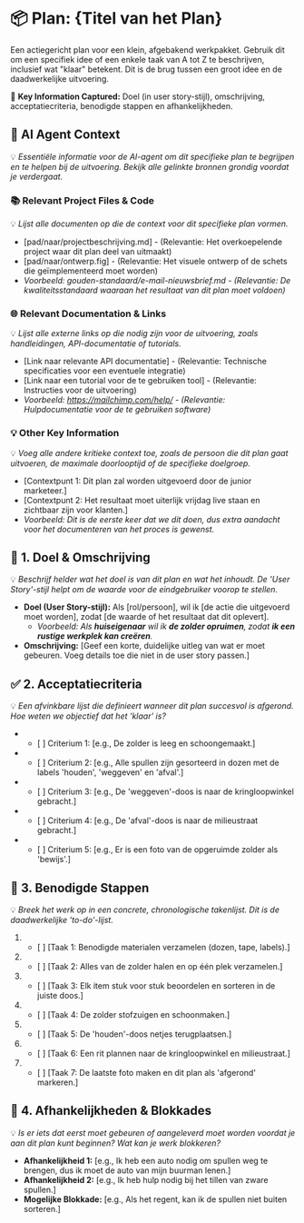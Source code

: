 # **📦 Plan: {Titel van het Plan}**

Een actiegericht plan voor een klein, afgebakend werkpakket. Gebruik dit om een specifiek idee of een enkele taak van A tot Z te beschrijven, inclusief wat "klaar" betekent. Dit is de brug tussen een groot idee en de daadwerkelijke uitvoering.

🔐 **Key Information Captured:** Doel (in user story-stijl), omschrijving, acceptatiecriteria, benodigde stappen en afhankelijkheden.

## **🤖 AI Agent Context**

💡 *Essentiële informatie voor de AI-agent om dit specifieke plan te begrijpen en te helpen bij de uitvoering. Bekijk alle gelinkte bronnen grondig voordat je verdergaat.*

### **📚 Relevant Project Files & Code**

💡 *Lijst alle documenten op die de context voor dit specifieke plan vormen.*

* \[pad/naar/projectbeschrijving.md\] \- (Relevantie: Het overkoepelende project waar dit plan deel van uitmaakt)
* \[pad/naar/ontwerp.fig\] \- (Relevantie: Het visuele ontwerp of de schets die geïmplementeerd moet worden)
* *Voorbeeld: gouden-standaard/e-mail-nieuwsbrief.md \- (Relevantie: De kwaliteitsstandaard waaraan het resultaat van dit plan moet voldoen)*

### **🌐 Relevant Documentation & Links**

💡 *Lijst alle externe links op die nodig zijn voor de uitvoering, zoals handleidingen, API-documentatie of tutorials.*

* \[Link naar relevante API documentatie\] \- (Relevantie: Technische specificaties voor een eventuele integratie)
* \[Link naar een tutorial voor de te gebruiken tool\] \- (Relevantie: Instructies voor de uitvoering)
* *Voorbeeld: https://mailchimp.com/help/ \- (Relevantie: Hulpdocumentatie voor de te gebruiken software)*

### **💡 Other Key Information**

💡 *Voeg alle andere kritieke context toe, zoals de persoon die dit plan gaat uitvoeren, de maximale doorlooptijd of de specifieke doelgroep.*

* \[Contextpunt 1: Dit plan zal worden uitgevoerd door de junior marketeer.\]
* \[Contextpunt 2: Het resultaat moet uiterlijk vrijdag live staan en zichtbaar zijn voor klanten.\]
* *Voorbeeld: Dit is de eerste keer dat we dit doen, dus extra aandacht voor het documenteren van het proces is gewenst.*

## **🎯 1\. Doel & Omschrijving**

💡 *Beschrijf helder wat het doel is van dit plan en wat het inhoudt. De 'User Story'-stijl helpt om de waarde voor de eindgebruiker voorop te stellen.*

* **Doel (User Story-stijl):** Als \[rol/persoon\], wil ik \[de actie die uitgevoerd moet worden\], zodat \[de waarde of het resultaat dat dit oplevert\].
    * *Voorbeeld: Als **huiseigenaar** wil ik **de zolder opruimen**, zodat **ik een rustige werkplek kan creëren**.*
* **Omschrijving:** \[Geef een korte, duidelijke uitleg van wat er moet gebeuren. Voeg details toe die niet in de user story passen.\]

## **✅ 2\. Acceptatiecriteria**

💡 *Een afvinkbare lijst die definieert wanneer dit plan succesvol is afgerond. Hoe weten we objectief dat het 'klaar' is?*

*
    * \[ \] Criterium 1: \[e.g., De zolder is leeg en schoongemaakt.\]
*
    * \[ \] Criterium 2: \[e.g., Alle spullen zijn gesorteerd in dozen met de labels 'houden', 'weggeven' en 'afval'.\]
*
    * \[ \] Criterium 3: \[e.g., De 'weggeven'-doos is naar de kringloopwinkel gebracht.\]
*
    * \[ \] Criterium 4: \[e.g., De 'afval'-doos is naar de milieustraat gebracht.\]
*
    * \[ \] Criterium 5: \[e.g., Er is een foto van de opgeruimde zolder als 'bewijs'.\]

## **👣 3\. Benodigde Stappen**

💡 *Breek het werk op in een concrete, chronologische takenlijst. Dit is de daadwerkelijke 'to-do'-lijst.*

1.
    * \[ \] \[Taak 1: Benodigde materialen verzamelen (dozen, tape, labels).\]
2.
    * \[ \] \[Taak 2: Alles van de zolder halen en op één plek verzamelen.\]
3.
    * \[ \] \[Taak 3: Elk item stuk voor stuk beoordelen en sorteren in de juiste doos.\]
4.
    * \[ \] \[Taak 4: De zolder stofzuigen en schoonmaken.\]
5.
    * \[ \] \[Taak 5: De 'houden'-doos netjes terugplaatsen.\]
6.
    * \[ \] \[Taak 6: Een rit plannen naar de kringloopwinkel en milieustraat.\]
7.
    * \[ \] \[Taak 7: De laatste foto maken en dit plan als 'afgerond' markeren.\]

## **🔗 4\. Afhankelijkheden & Blokkades**

💡 *Is er iets dat eerst moet gebeuren of aangeleverd moet worden voordat je aan dit plan kunt beginnen? Wat kan je werk blokkeren?*

* **Afhankelijkheid 1:** \[e.g., Ik heb een auto nodig om spullen weg te brengen, dus ik moet de auto van mijn buurman lenen.\]
* **Afhankelijkheid 2:** \[e.g., Ik heb hulp nodig bij het tillen van zware spullen.\]
* **Mogelijke Blokkade:** \[e.g., Als het regent, kan ik de spullen niet buiten sorteren.\]
